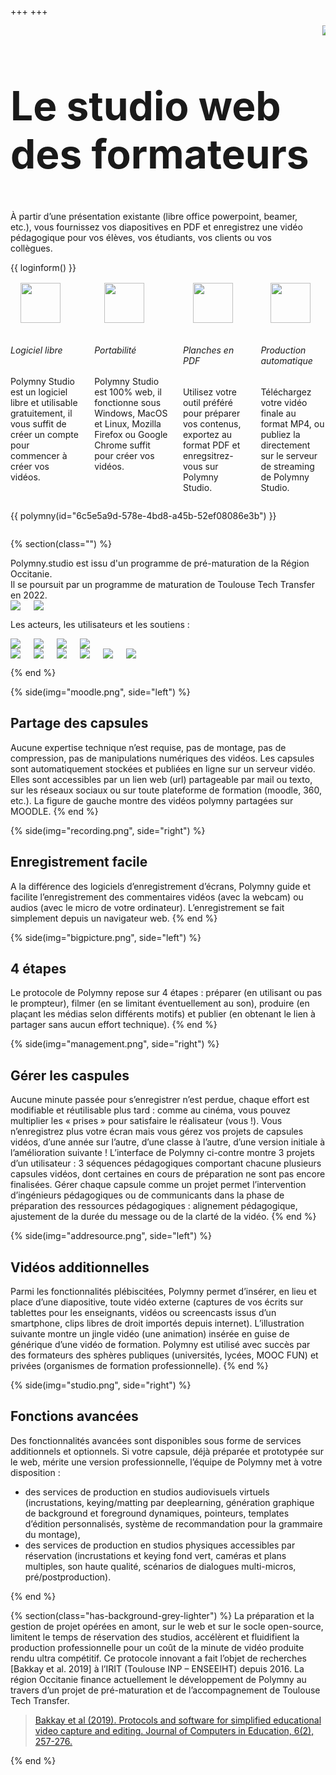 +++
+++

<section class="section hero">
<div class="hero-body">
<div class="container">
<div class="columns is-desktop">
<div class="column is-6 content">

<h1 class="title mt-0" style="font-size: 4rem;">Le studio web des formateurs</h1>

<p class="is-size-5">
À partir d’une présentation existante (libre office powerpoint, beamer, etc.),
vous fournissez vos diapositives en PDF et enregistrez une vidéo pédagogique
pour vos élèves, vos étudiants, vos clients ou vos collègues.
</p>

<!-- Polymny est un logiciel libre, utilisable gratuitement, 100% web, indépendant
du système d’exploitation de votre ordinateur (windows, macOS, linux). Il
suffit de créer un compte pour enregistrer une première capsule vidéo. Besoin
d'aide, de support : visitez [la F.A.Q.](/faq/) ou envoyez nous un e-mail à
[contacter@polymny.studio](mailto:contacter@polymny.studio). -->

<div class="has-text-centered">
{{ loginform() }}
</div>

</div>
<div class="column is-4 is-offset-2">
<img src="/img/favicon2.png">
</div>

</div>
</div>
</div>
</div>
</section>

<section class="hero has-background-grey-lighter">
<div class="container">
<div class="hero-body columns is-mobile is-centered content">

<div class="column is-3 has-text-centered">
<img style="height: 64px; margin: 16px;" src="/img/agpl.png">
<h6>Logiciel libre</h6>
<p class="is-size-6">Polymny Studio est un logiciel libre et utilisable gratuitement, il vous suffit de créer un compte pour commencer à créer vos vidéos.</p>
</div>

<div class="column is-3 has-text-centered">
<img style="height: 64px; margin: 16px;" src="/img/portability.png">
<h6>Portabilité</h6>
<p class="is-size-6">Polymny Studio est 100% web, il fonctionne sous Windows, MacOS et Linux, Mozilla Firefox ou Google Chrome suffit pour créer vos vidéos.</p>
</div>

<div class="column is-3 has-text-centered">
<img style="height: 64px; margin: 16px;" src="/img/pdf.png">
<h6>Planches en PDF</h6>
<p class="is-size-6">Utilisez votre outil préféré pour préparer vos contenus, exportez au format PDF et enregsitrez-vous sur Polymny Studio.</p>
</div>

<div class="column is-3 has-text-centered">
<img style="height: 64px; margin: 16px;" src="/img/mp4.png">
<h6>Production automatique</h6>
<p class="is-size-6">Téléchargez votre vidéo finale au format MP4, ou publiez la directement sur le serveur de streaming de Polymny Studio.</p>
</div>

</div>
</div>
</section>

<section class="section hero has-background-success stamp">
<div class="hero-body">
<div class="container">
<div class="columns is-desktop">
<div class="column is-8 is-offset-2 content has-text-centered">

{{ polymny(id="6c5e5a9d-578e-4bd8-a45b-52ef08086e3b") }}

</div>
</div>
</div>
</div>
</section>

{% section(class="") %}

<div class="column is-8 is-offset-2 content has-text-centered">
Polymny.studio est issu d'un programme de pré-maturation de la Région
Occitanie.<br/>
Il se poursuit par un programme de maturation de Toulouse Tech Transfer en
2022.

<div class="columns is-vcentered is-centered m-1">
<img src="/img/logoRegionOccitanie.png">
<a href="https://www.toulouse-tech-transfer.com/"><img class="m-1" src="/img/logoTTT.png"></a>
</div>

Les acteurs, les utilisateurs et les soutiens :

<div class="columns is-vcentered is-centered m-1">
<a href="https://www.irit.fr/"><img class="m-1" src="/img/logoIRIT.png"></a>
<a href="https://www.cepfor.com/"><img class="m-1" src="/img/logoCEPFOR.png"></a>
<a href="http://www.ceresa.fr"><img class="m-1" src="/img/logoCERESA.png"></a>
<a href="https://www.inp-toulouse.fr/fr/toulouse-inp/dynamique-pedagogique.html"><img class="m-1" src="/img/logoDYP.png"></a>
</div>
</div>

<div class="columns is-vcentered is-centered m-1">
<a href="https://www.univ-toulouse.fr/"><img class="m-1" src="/img/logoUFT.png"></a>
<a href="https://www.inp-toulouse.fr/"><img class="m-1" src="/img/logoINP.png"></a>
<a href="https://www.enseeiht.fr/"><img class="m-1" src="/img/logoN7.png"></a>
<a href="https://www.univ-tlse2.fr/"><img class="m-1" src="/img/logoUT2J.png"></a>
<a href="https://www.inrae.fr/"><img class="m-1" src="/img/logoINRAE.png"></a>
<a href="https://www.tice-education.fr/"><img class="m-1" src="/img/logoTiceEducation.png"></a>
</div>

{% end %}

{% side(img="moodle.png", side="left") %}
## Partage des capsules

Aucune expertise technique n’est requise, pas de montage, pas de compression,
pas de manipulations numériques des vidéos. Les capsules sont automatiquement
stockées et publiées en ligne sur un serveur vidéo. Elles sont accessibles par
un lien web (url) partageable par mail ou texto, sur les réseaux sociaux ou sur
toute plateforme de formation (moodle, 360, etc.). La figure de gauche montre
des vidéos polymny partagées sur MOODLE.
{% end %}

{% side(img="recording.png", side="right") %}
## Enregistrement facile

A la différence des logiciels d’enregistrement d’écrans, Polymny guide et
facilite l’enregistrement des commentaires vidéos (avec la webcam) ou audios
(avec le micro de votre ordinateur). L’enregistrement se fait simplement depuis
un navigateur web.
{% end %}

{% side(img="bigpicture.png", side="left") %}
## 4 étapes

Le protocole de Polymny repose sur 4 étapes : préparer (en utilisant ou pas le
prompteur), filmer (en se limitant éventuellement au son), produire (en plaçant
les médias selon différents motifs) et publier (en obtenant le lien à partager
sans aucun effort technique).
{% end %}

{% side(img="management.png", side="right") %}
## Gérer les caspules

Aucune minute passée pour s’enregistrer n’est perdue, chaque effort est
modifiable et réutilisable plus tard : comme au cinéma, vous pouvez multiplier
les « prises » pour satisfaire le réalisateur (vous !). Vous n’enregistrez plus
votre écran mais vous gérez vos projets de capsules vidéos, d’une année sur
l’autre, d’une classe à l’autre, d’une version initiale à l’amélioration
suivante ! L’interface de Polymny ci-contre montre 3 projets d’un utilisateur :
3 séquences pédagogiques comportant chacune plusieurs capsules vidéos, dont
certaines en cours de préparation ne sont pas encore finalisées.
Gérer chaque capsule comme un projet permet l’intervention d’ingénieurs
pédagogiques ou de communicants dans la phase de préparation des ressources
pédagogiques : alignement pédagogique, ajustement de la durée du message ou de
la clarté de la vidéo.
{% end %}

{% side(img="addresource.png", side="left") %}
## Vidéos additionnelles

Parmi les fonctionnalités plébiscitées, Polymny permet d’insérer, en lieu et
place d’une diapositive, toute vidéo externe (captures de vos écrits sur
tablettes pour les enseignants, vidéos ou screencasts issus d’un smartphone,
clips libres de droit importés depuis internet). L’illustration suivante montre
un jingle vidéo (une animation) insérée en guise de générique d’une vidéo de
formation. Polymny est utilisé avec succès par des formateurs des sphères
publiques (universités, lycées, MOOC FUN) et privées (organismes de formation
professionnelle).
{% end %}

{% side(img="studio.png", side="right") %}
## Fonctions avancées

Des fonctionnalités avancées sont disponibles sous forme de services
additionnels et optionnels. Si votre capsule, déjà préparée et prototypée sur
le web, mérite une version professionnelle, l’équipe de Polymny met à votre
disposition :
  - des services de production en studios audiovisuels virtuels (incrustations,
    keying/matting par deeplearning, génération graphique de background et
    foreground dynamiques, pointeurs, templates d’édition personnalisés,
    système de recommandation pour la grammaire du montage),
  - des services de production en studios physiques accessibles par réservation
    (incrustations et keying fond vert, caméras et plans multiples, son haute
    qualité, scénarios de dialogues multi-micros, pré/postproduction).

{% end %}


{% section(class="has-background-grey-lighter") %}
La préparation et la gestion de projet opérées en amont, sur le web et sur le
socle open-source, limitent le temps de réservation des studios, accélèrent et
fluidifient la production professionnelle pour un coût de la minute de vidéo
produite rendu ultra compétitif. Ce protocole innovant a fait l’objet de
recherches [Bakkay et al. 2019] à l’IRIT (Toulouse INP – ENSEEIHT) depuis
2016. La région Occitanie finance actuellement le développement de Polymny au
travers d’un projet de pré-maturation et de l’accompagnement de Toulouse Tech
Transfer.

> [Bakkay et al (2019). Protocols and software for simplified educational video capture and editing. Journal of Computers in Education, 6(2), 257-276.](https://oatao.univ-toulouse.fr/24824/1/bakkay_24824.pdf)

{% end %}

